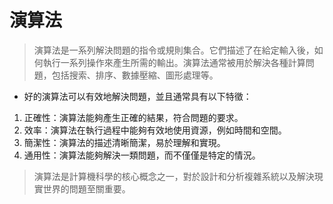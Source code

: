 # 演算法

> 演算法是一系列解決問題的指令或規則集合。它們描述了在給定輸入後，如何執行一系列操作來產生所需的輸出。演算法通常被用於解決各種計算問題，包括搜索、排序、數據壓縮、圖形處理等。

- 好的演算法可以有效地解決問題，並且通常具有以下特徵：

1. 正確性：演算法能夠產生正確的結果，符合問題的要求。
2. 效率：演算法在執行過程中能夠有效地使用資源，例如時間和空間。
3. 簡潔性：演算法的描述清晰簡潔，易於理解和實現。
4. 通用性：演算法能夠解決一類問題，而不僅僅是特定的情況。
   
> 演算法是計算機科學的核心概念之一，對於設計和分析複雜系統以及解決現實世界的問題至關重要。
